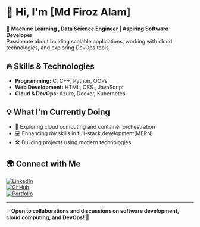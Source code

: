 # 👋 Hi, I'm [Md Firoz Alam]  

🚀 **Machine Learning , Data Science Engineer | Aspiring Software Developer**  
Passionate about building scalable applications, working with cloud technologies, and exploring DevOps tools.  

## 🔥 **Skills & Technologies**  
- **Programming:** C, C++, Python, OOPs  
- **Web Development:** HTML, CSS , JavaScript
- **Cloud & DevOps:** Azure, Docker, Kubernetes  

## 💡 **What I'm Currently Doing**  
- 🚀 Exploring cloud computing and container orchestration  
- 💻 Enhancing my skills in full-stack development(MERN)  
- 🛠️ Building projects using modern technologies  


## 🌍 **Connect with Me**  
[![LinkedIn](https://img.shields.io/badge/LinkedIn-Profile-blue?style=flat&logo=linkedin)](https://www.linkedin.com/in/mdfirozalam786/)  
[![GitHub](https://img.shields.io/badge/GitHub-Follow-black?style=flat&logo=github)](https://github.com/Firoz0006)  
[![Portfolio](https://img.shields.io/badge/Portfolio-Website-green?style=flat&logo=web)](https://github.com/Firoz0006)  

---

💡 **Open to collaborations and discussions on software development, cloud computing, and DevOps! 🚀**  
